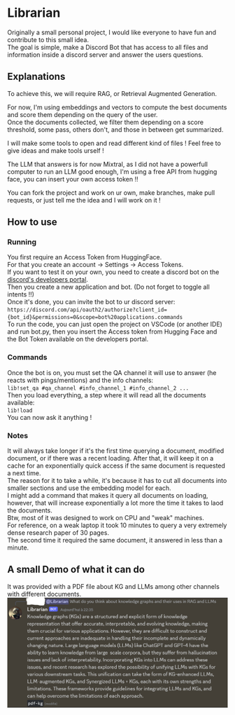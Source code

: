 # Librarian
Originally a small personal project, I would like everyone to have fun and contribute to this small idea.  
The goal is simple, make a Discord Bot that has access to all files and information inside a discord server and answer the users questions.

## Explanations
To achieve this, we will require RAG, or Retrieval Augmented Generation.

For now, I'm using embeddings and vectors to compute the best documents and score them depending on the query of the user.  
Once the documents collected, we filter them depending on a score threshold, some pass, others don't, and those in between get summarized.

I will make some tools to open and read different kind of files ! Feel free to give ideas and make tools urself !

The LLM that answers is for now Mixtral, as I did not have a powerfull computer to run an LLM good enough, I'm using a free API from hugging face, you can insert your own access token !!

You can fork the project and work on ur own, make branches, make pull requests, or just tell me the idea and I will work on it !

## How to use
### Running
You first require an Access Token from HuggingFace.  
For that you create an account -> Settings -> Access Tokens.  
If you want to test it on your own, you need to create a discord bot on the [discord's developers portal](https://discord.com/developers/applications).  
Then you create a new application and bot. (Do not forget to toggle all intents !!)  
Once it's done, you can invite the bot to ur discord server:  
`https://discord.com/api/oauth2/authorize?client_id={bot_id}&permissions=0&scope=bot%20applications.commands`  
To run the code, you can just open the project on VSCode (or another IDE) and run bot.py, then you insert the Access token from Hugging Face and the Bot Token available on the developers portal.

### Commands
Once the bot is on, you must set the QA channel it will use to answer (he reacts with pings/mentions) and the info channels:  
`lib!set_qa #qa_channel #info_channel_1 #info_channel_2 ...`  
Then you load everything, a step where it will read all the documents available:  
`lib!load`  
You can now ask it anything !

### Notes
It will always take longer if it's the first time querying a document, modified document, or if there was a recent loading. After that, it will keep it on a cache for an exponentially quick access if the same document is requested a next time.  
The reason for it to take a while, it's because it has to cut all documents into smaller sections and use the embedding model for each.  
I might add a command that makes it query all documents on loading, however, that will increase exponentially a lot more the time it takes to laod the documents.  
Btw, most of it was designed to work on CPU and "weak" machines.  
For reference, on a weak laptop it took 10 minutes to query a very extremely dense research paper of 30 pages.  
The second time it required the same document, it answered in less than a minute.

## A small Demo of what it can do
It was provided with a PDF file about KG and LLMs among other channels with different documents.  
![alt text](demo.PNG)